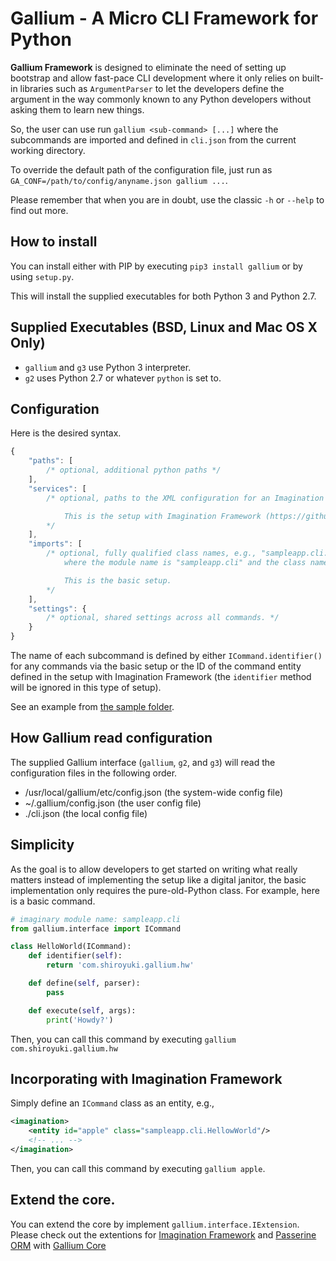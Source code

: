 # Gallium - A Micro CLI Framework for Python

**Gallium Framework** is designed to eliminate the need of setting up bootstrap
and allow fast-pace CLI development where it only relies on built-in libraries
such as `ArgumentParser` to let the developers define the argument in the way
commonly known to any Python developers without asking them to learn new things.

So, the user can use run `gallium <sub-command> [...]` where the subcommands are
imported and defined in `cli.json` from the current working directory.

To override the default path of the configuration file, just run as
`GA_CONF=/path/to/config/anyname.json gallium ...`.

Please remember that when you are in doubt, use the classic `-h` or `--help` to find out more.

## How to install

You can install either with PIP by executing `pip3 install gallium` or by using `setup.py`.

This will install the supplied executables for both Python 3 and Python 2.7.

## Supplied Executables (BSD, Linux and Mac OS X Only)

* `gallium` and `g3` use Python 3 interpreter.
* `g2` uses Python 2.7 or whatever `python` is set to.

## Configuration

Here is the desired syntax.

```javascript
{
    "paths": [
        /* optional, additional python paths */
    ],
    "services": [
        /* optional, paths to the XML configuration for an Imagination Framework app

            This is the setup with Imagination Framework (https://github.com/shiroyuki/Imagination).
        */
    ],
    "imports": [
        /* optional, fully qualified class names, e.g., "sampleapp.cli.BasicHW"
            where the module name is "sampleapp.cli" and the class name is "BasicHW".

            This is the basic setup.
        */
    ],
    "settings": {
        /* optional, shared settings across all commands. */
    }
}
```

The name of each subcommand is defined by either `ICommand.identifier()` for any
commands via the basic setup or the ID of the command entity defined in the setup
with Imagination Framework (the `identifier` method will be ignored in this type
of setup).

See an example from [the sample folder](sample).

## How Gallium read configuration

The supplied Gallium interface (`gallium`, `g2`, and `g3`) will read the
configuration files in the following order.

* /usr/local/gallium/etc/config.json (the system-wide config file)
* ~/.gallium/config.json (the user config file)
* ./cli.json (the local config file)

## Simplicity

As the goal is to allow developers to get started on writing what really matters
instead of implementing the setup like a digital janitor, the basic implementation
only requires the pure-old-Python class. For example, here is a basic command.

```python
# imaginary module name: sampleapp.cli
from gallium.interface import ICommand

class HelloWorld(ICommand):
    def identifier(self):
        return 'com.shiroyuki.gallium.hw'

    def define(self, parser):
        pass

    def execute(self, args):
        print('Howdy?')
```

Then, you can call this command by executing `gallium com.shiroyuki.gallium.hw`

## Incorporating with Imagination Framework

Simply define an `ICommand` class as an entity, e.g.,

```xml
<imagination>
    <entity id="apple" class="sampleapp.cli.HellowWorld"/>
    <!-- ... -->
</imagination>
```

Then, you can call this command by executing `gallium apple`.

## Extend the core.

You can extend the core by implement `gallium.interface.IExtension`. Please
check out the extentions for [Imagination Framework](tree/master/gallium/ext/imagination.py) and [Passerine ORM](tree/master/gallium/ext/passerine.py) with [Gallium Core](tree/master/gallium/core/Core.py)
